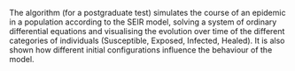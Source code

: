 The algorithm (for a postgraduate test)  simulates the course of an epidemic in a population according to the SEIR model, 
solving a system of ordinary differential equations and visualising the evolution over time of the different categories of individuals (Susceptible, Exposed, Infected, Healed).
It is also shown how different initial configurations influence the behaviour of the model.
